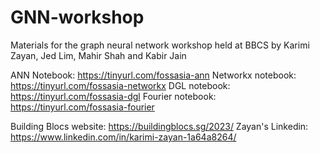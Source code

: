# GNN-workshop
Materials for the graph neural network workshop held at BBCS by Karimi Zayan, Jed Lim, Mahir Shah and Kabir Jain

ANN Notebook: https://tinyurl.com/fossasia-ann
Networkx notebook: https://tinyurl.com/fossasia-networkx
DGL notebook: https://tinyurl.com/fossasia-dgl
Fourier notebook: https://tinyurl.com/fossasia-fourier

Building Blocs website: https://buildingblocs.sg/2023/
Zayan's Linkedin: https://www.linkedin.com/in/karimi-zayan-1a64a8264/

